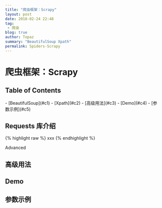 ```yaml
---
title: "爬虫框架：Scrapy"
layout: post
date: 2018-02-24 22:48
tag:
 - 爬虫
blog: true
author: Topaz
summary: "BeautifulSoup Xpath"
permalink: Spiders-Scrapy
---
```

<h1 class="title"> 爬虫框架：Scrapy </h1>

<h2> Table of Contents </h2>
- [BeautifulSoup](#c1)
- [Xpath](#c2)
- [高级用法](#c3)
- [Demo](#c4)
- [参数示例](#c5)

<h2 id="c1"> Requests 库介绍 </h2>
{% highlight raw %}
xxx
{% endhighlight %}


Advanced

<h2 id="c3"> 高级用法 </h2>


<h2 id="c4"> Demo </h2>



<h2 id="c5"> 参数示例 </h2>









